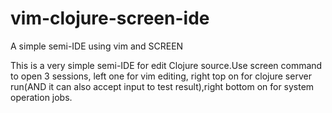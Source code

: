 # vim-clojure-screen-ide
A simple semi-IDE using vim and SCREEN

This is a very simple semi-IDE for edit Clojure source.Use screen command to open 3 sessions, left one for vim editing, right top on for clojure server run(AND it can also accept input to test result),right bottom on for system operation jobs.
